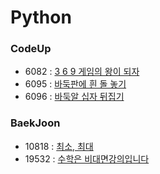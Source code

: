 # Python

### CodeUp

- 6082 : [3 6 9 게임의 왕이 되자](https://codeup.kr/problem.php?id=6082)
- 6095 : [바둑판에 흰 돌 놓기](https://codeup.kr/problem.php?id=6095)
- 6096 : [바둑알 십자 뒤집기](https://codeup.kr/problem.php?id=6096)

### BaekJoon

- 10818 : [최소, 최대](https://www.acmicpc.net/problem/10818)
- 19532 : [수학은 비대면강의입니다](https://www.acmicpc.net/problem/19532)
